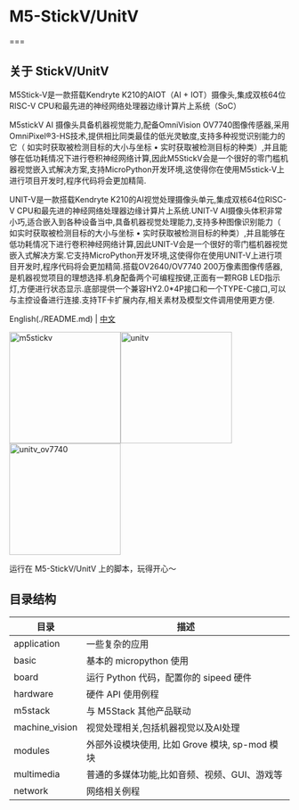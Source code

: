 # M5-StickV/UnitV
===

## 关于 StickV/UnitV

M5Stick-V是一款搭载Kendryte K210的AIOT（AI + IOT）摄像头,集成双核64位RISC-V CPU和最先进的神经网络处理器边缘计算片上系统（SoC）

M5stickV AI 摄像头具备机器视觉能力,配备OmniVision OV7740图像传感器,采用OmniPixel®3-HS技术,提供相比同类最佳的低光灵敏度,支持多种视觉识别能力的它（ 如实时获取被检测目标的大小与坐标 • 实时获取被检测目标的种类）,并且能够在低功耗情况下进行卷积神经网络计算,因此M5StickV会是一个很好的零门槛机器视觉嵌入式解决方案,支持MicroPython开发环境,这使得你在使用M5stick-V上进行项目开发时,程序代码将会更加精简.

UNIT-V是一款搭载Kendryte K210的AI视觉处理摄像头单元,集成双核64位RISC-V CPU和最先进的神经网络处理器边缘计算片上系统.UNIT-V AI摄像头体积非常小巧,适合嵌入到各种设备当中,具备机器视觉处理能力,支持多种图像识别能力（ 如实时获取被检测目标的大小与坐标 • 实时获取被检测目标的种类）,并且能够在低功耗情况下进行卷积神经网络计算,因此UNIT-V会是一个很好的零门槛机器视觉嵌入式解决方案.它支持MicroPython开发环境,这使得你在使用UNIT-V上进行项目开发时,程序代码将会更加精简.搭载OV2640/OV7740 200万像素图像传感器,是机器视觉项目的理想选择.机身配备两个可编程按键,正面有一颗RGB LED指示灯,方便进行状态显示.底部提供一个兼容HY2.0*4P接口和一个TYPE-C接口,可以与主控设备进行连接.支持TF卡扩展内存,相关素材及模型文件调用使用更方便.

English(./README.md) | [中文](./README-zh_CN.md)

<img src="https://static-cdn.m5stack.com/resource/docs/products/core/m5stickv/m5stickv_01.webp" alt="m5stickv" width="200" height="200"><img src="https://static-cdn.m5stack.com/resource/docs/products/unit/unitv/unitv_01.webp" alt="unitv" width="200" height="200"><img src="https://static-cdn.m5stack.com/resource/docs/products/unit/unitv_ov7740/unitv_ov7740_01.webp" alt="unitv_ov7740" width="200" height="200">


运行在 M5-StickV/UnitV 上的脚本，玩得开心～

## 目录结构

| 目录 | 描述 |
| --------- | ----------- |
| application | 一些复杂的应用 |
| basic | 基本的 micropython 使用 |
| board | 运行 Python 代码，配置你的 sipeed 硬件 |
| hardware | 硬件 API 使用例程 |
| m5stack | 与 M5Stack 其他产品联动 |
| machine_vision | 视觉处理相关,包括机器视觉以及AI处理 |
| modules   | 外部外设模块使用, 比如 Grove 模块, sp-mod 模块 |
| multimedia | 普通的多媒体功能,比如音频、视频、GUI、游戏等 |
| network | 网络相关例程 |
